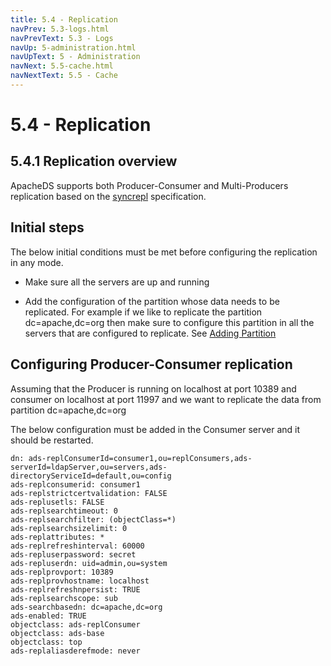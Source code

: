 ```yaml
---
title: 5.4 - Replication
navPrev: 5.3-logs.html
navPrevText: 5.3 - Logs
navUp: 5-administration.html
navUpText: 5 - Administration
navNext: 5.5-cache.html
navNextText: 5.5 - Cache
---
```


# 5.4 - Replication

## 5.4.1 Replication overview

ApacheDS supports both Producer-Consumer and Multi-Producers replication based on the [syncrepl](http://tools.ietf.org/html/rfc4533) specification.

## Initial steps

The below initial conditions must be met before configuring the replication in any mode.

* Make sure all the servers are up and running

* Add the configuration of the partition whose data needs to be replicated.
  For example if we like to replicate the partition dc=apache,dc=org then
  make sure to configure this partition in all the servers that are configured to replicate.
  See [Adding Partition](../basic-ug/1.4.3-adding-partition.mdtext)
 

## Configuring Producer-Consumer replication

Assuming that the Producer is running on localhost at port 10389 and consumer on localhost at port 11997 and we want to
replicate the data from partition dc=apache,dc=org

The below configuration must be added in the Consumer server and it should be restarted.

	dn: ads-replConsumerId=consumer1,ou=replConsumers,ads-serverId=ldapServer,ou=servers,ads-directoryServiceId=default,ou=config
	ads-replconsumerid: consumer1
	ads-replstrictcertvalidation: FALSE
	ads-replusetls: FALSE
	ads-replsearchtimeout: 0
	ads-replsearchfilter: (objectClass=*)
	ads-replsearchsizelimit: 0
	ads-replattributes: *
	ads-replrefreshinterval: 60000
	ads-repluserpassword: secret
	ads-repluserdn: uid=admin,ou=system
	ads-replprovport: 10389
	ads-replprovhostname: localhost
	ads-replrefreshnpersist: TRUE
	ads-replsearchscope: sub
	ads-searchbasedn: dc=apache,dc=org
	ads-enabled: TRUE
	objectclass: ads-replConsumer
	objectclass: ads-base
	objectclass: top
	ads-replaliasderefmode: never
 
